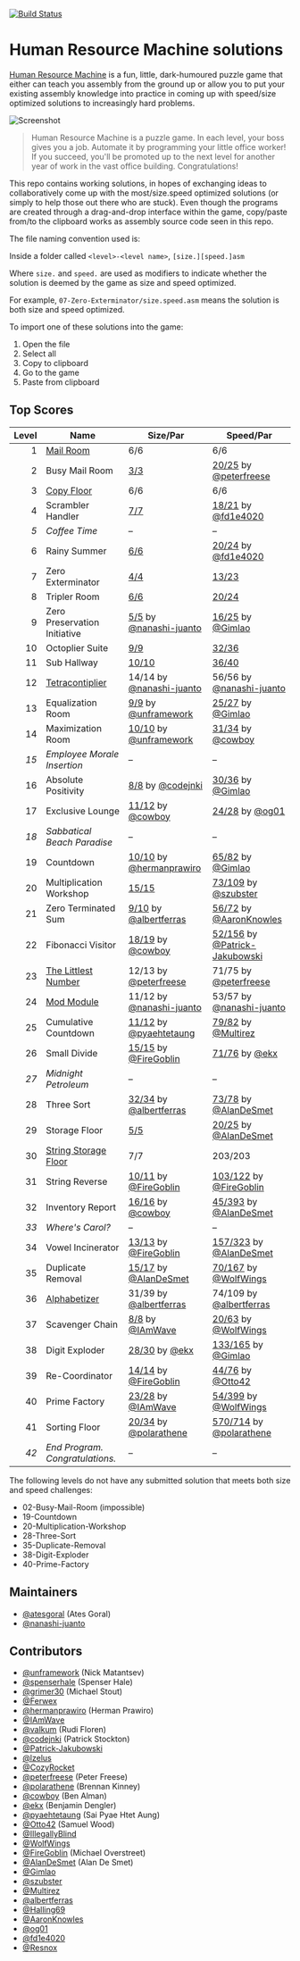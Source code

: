 [![Build Status](https://travis-ci.org/atesgoral/hrm-solutions.svg?branch=master)](https://travis-ci.org/atesgoral/hrm-solutions)

# Human Resource Machine solutions

[Human Resource Machine](http://tomorrowcorporation.com/humanresourcemachine) is a fun, little, dark-humoured puzzle game that either can teach you assembly from the ground up or allow you to put your existing assembly knowledge into practice in coming up with speed/size optimized solutions to increasingly hard problems.

![Screenshot](http://tomorrowcorporation.com/blog/wp-content/themes/tcTheme2/images/hrm/screenshots/hrm_04.png)

> Human Resource Machine is a puzzle game. In each level, your boss gives you a job. Automate it by programming your little office worker! If you succeed, you'll be promoted up to the next level for another year of work in the vast office building. Congratulations!

This repo contains working solutions, in hopes of exchanging ideas to collaboratively come up with the most/size.speed optimized solutions (or simply to help those out there who are stuck). Even though the programs are created through a drag-and-drop interface within the game, copy/paste from/to the clipboard works as assembly source code seen in this repo.

The file naming convention used is:

Inside a folder called `<level>-<level name>`, `[size.][speed.]asm`

Where `size.` and `speed.` are used as modifiers to indicate whether the solution is deemed by the game as size and speed optimized.

For example, `07-Zero-Exterminator/size.speed.asm` means the solution is both size and speed optimized.

To import one of these solutions into the game:

1. Open the file
2. Select all
3. Copy to clipboard
4. Go to the game
5. Paste from clipboard

## Top Scores

| Level | Name | Size/Par | Speed/Par |
| ----: | ---- | -------- | --------- |
| 1 | [Mail Room](01-Mail-Room-6.6/6.6.asm) | 6/6 | 6/6 |
| 2 | Busy Mail Room | [3/3](02-Busy-Mail-Room-3.25/3.30.asm) | [20/25](02-Busy-Mail-Room-3.25/26.20.specific-peterfreese.asm) by [@peterfreese](https://github.com/peterfreese) |
| 3 | [Copy Floor](03-Copy-Floor-6.6/6.6.asm) | 6/6 | 6/6 |
| 4 | Scrambler Handler | [7/7](04-Scrambler-Handler-7.21/7.21.asm) | [18/21](04-Scrambler-Handler-7.21/18.18.specific-fd1e4020.asm) by [@fd1e4020](https://github.com/fd1e4020) |
| _5_ | _Coffee Time_ | &ndash; | &ndash; |
| 6 | Rainy Summer | [6/6](06-Rainy-Summer-6.24/6.24.asm) | [20/24](06-Rainy-Summer-6.24/25.20.specific-fd1e4020.asm) by [@fd1e4020](https://github.com/fd1e4020) |
| 7 | Zero Exterminator | [4/4](07-Zero-Exterminator-4.23/4.23.asm) | [13/23](07-Zero-Exterminator-4.23/14.13.specific.asm) |
| 8 | Tripler Room | [6/6](08-Tripler-Room-6.24/6.24.asm) | [20/24](08-Tripler-Room-6.24/20.20.specific.asm) |
| 9 | Zero Preservation Initiative | [5/5](09-Zero-Preservation-Initiative-5.25/5.25-nanashi-juanto.asm) by [@nanashi-juanto](https://github.com/nanashi-juanto) | [16/25](09-Zero-Preservation-Initiative-5.25/18.16.specific-Gimlao.asm) by [@Gimlao](https://github.com/Gimlao) |
| 10 | Octoplier Suite | [9/9](10-Octoplier-Suite-9.36/9.36.asm) | [32/36](10-Octoplier-Suite-9.36/32.32.specific.asm) |
| 11 | Sub Hallway | [10/10](11-Sub-Hallway-10.40/10.40.asm) | [36/40](11-Sub-Hallway-10.40/36.36.specific.asm) |
| 12 | [Tetracontiplier](12-Tetracontiplier-14.56/14.56-nanashi-juanto.asm) | 14/14 by [@nanashi-juanto](https://github.com/nanashi-juanto) | 56/56 by [@nanashi-juanto](https://github.com/nanashi-juanto) |
| 13 | Equalization Room | [9/9](13-Equalization-Room-9.27/9.27-unframework.asm) by [@unframework](https://github.com/unframework) | [25/27](13-Equalization-Room-9.27/14.26-Gimlao.asm) by [@Gimlao](https://github.com/Gimlao) |
| 14 | Maximization Room | [10/10](14-Maximization-Room-10.34/10.34-unframework.asm) by [@unframework](https://github.com/unframework) | [31/34](14-Maximization-Room-10.34/10.31-cowboy.asm) by [@cowboy](https://github.com/cowboy) |
| _15_ | _Employee Morale Insertion_ | &ndash; | &ndash; |
| 16 | Absolute Positivity | [8/8](16-Absolute-Positivity-8.36/8.34-codejnki.asm) by [@codejnki](https://github.com/codejnki) | [30/36](16-Absolute-Positivity-8.36/13.30-Gimlao.asm) by [@Gimlao](https://github.com/Gimlao) |
| 17 | Exclusive Lounge | [11/12](17-Exclusive-Lounge-12.28/11.29-cowboy.asm) by [@cowboy](https://github.com/cowboy) | [24/28](17-Exclusive-Lounge-12.28/29.24-og01.asm) by [@og01](https://github.com/og01) |
| _18_ | _Sabbatical Beach Paradise_ | &ndash; | &ndash; |
| 19 | Countdown | [10/10](19-Countdown-10.82/10.114-hermanprawiro.asm) by [@hermanprawiro](https://github.com/hermanprawiro) | [65/82](19-Countdown-10.82/61.65.specific-Gimlao.asm) by [@Gimlao](https://github.com/Gimlao) |
| 20 | Multiplication Workshop | [15/15](20-Multiplication-Workshop-15.109/15.164.asm) | [73/109](20-Multiplication-Workshop-15.109/46.73-szubster.asm) by [@szubster](https://github.com/szubster) |
| 21 | Zero Terminated Sum | [9/10](21-Zero-Terminated-Sum-10.72/size-albertferras.asm) by [@albertferras](https://github.com/albertferras) | [56/72](21-Zero-Terminated-Sum-10.72/26.56.specific-AaronKnowles.asm) by [@AaronKnowles](https://github.com/AaronKnowles) |
| 22 | Fibonacci Visitor | [18/19](22-Fibonacci-Visitor-19.156/size.speed-cowboy.asm) by [@cowboy](https://github.com/cowboy) | [ 52/156](22-Fibonacci-Visitor-19.156/speed-Patrick-Jakubowski.asm) by [@Patrick-Jakubowski](https://github.com/Patrick-Jakubowski) |
| 23 | [The Littlest Number](23-The-Littlest-Number-13.75/size.speed-peterfreese.asm) | 12/13 by [@peterfreese](https://github.com/peterfreese) | 71/75 by [@peterfreese](https://github.com/peterfreese) |
| 24 | [Mod Module](24-Mod-Module-12.57/size.speed-nanashi-juanto.asm) | 11/12 by [@nanashi-juanto](https://github.com/nanashi-juanto) | 53/57 by [@nanashi-juanto](https://github.com/nanashi-juanto) |
| 25 | Cumulative Countdown | [11/12](25-Cumulative-Countdown-12.82/size.speed-pyaehtetaung.asm) by [@pyaehtetaung](https://github.com/pyaehtetaung) | [79/82](25-Cumulative-Countdown-12.82/size.speed-Multirez.asm) by [@Multirez](https://github.com/Multirez) |
| 26 | Small Divide | [15/15](26-Small-Divide-15.76/size.speed-FireGoblin.asm) by [@FireGoblin](https://github.com/FireGoblin) | [71/76](26-Small-Divide-15.76/size.speed-ekx.asm) by [@ekx](https://github.com/ekx) |
| _27_ | _Midnight Petroleum_ | &ndash; | &ndash; |
| 28 | Three Sort | [32/34](28-Three-Sort-34.78/size-albertferras.asm) by [@albertferras](https://github.com/albertferras) | [73/78](28-Three-Sort-34.78/speed-AlanDeSmet.asm) by [@AlanDeSmet](https://github.com/AlanDeSmet) |
| 29 | Storage Floor | [5/5](29-Storage-Floor-5.25/size.speed.asm) | [20/25](29-Storage-Floor-5.25/speed.exploit-AlanDeSmet.asm) by [@AlanDeSmet](https://github.com/AlanDeSmet) |
| 30 | [String Storage Floor](30-String-Storage-Floor-7.203/size.speed.asm) | 7/7 | 203/203 |
| 31 | String Reverse | [10/11](31-String-Reverse-11.122/size.speed-FireGoblin.asm) by [@FireGoblin](https://github.com/FireGoblin) | [103/122](31-String-Reverse-11.122/speed-FireGoblin.asm) by [@FireGoblin](https://github.com/FireGoblin) |
| 32 | Inventory Report | [16/16](32-Inventory-Report-16.393/size.speed-cowboy.asm) by [@cowboy](https://github.com/cowboy) | [45/393](32-Inventory-Report-16.393/speed-AlanDeSmet.asm) by [@AlanDeSmet](https://github.com/AlanDeSmet) |
| _33_ | _Where's Carol?_ | &ndash; | &ndash; |
| 34 | Vowel Incinerator | [13/13](34-Vowel-Incinerator-13.323/size.speed-FireGoblin.asm) by [@FireGoblin](https://github.com/FireGoblin) | [157/323](34-Vowel-Incinerator-13.323/speed-AlanDeSmet.asm) by [@AlanDeSmet](https://github.com/AlanDeSmet) |
| 35 | Duplicate Removal | [15/17](35-Duplicate-Removal-17.167/size-AlanDeSmet.asm) by [@AlanDeSmet](https://github.com/AlanDeSmet) | [70/167](35-Duplicate-Removal-17.167/speed-WolfWings.asm) by [@WolfWings](https://github.com/WolfWings) |
| 36 | [Alphabetizer](36-Alphabetizer-39.109/size.speed-albertferras.asm) | 31/39 by [@albertferras](https://github.com/albertferras) | 74/109 by [@albertferras](https://github.com/albertferras) |
| 37 | Scavenger Chain | [8/8](37-Scavenger-Chain-8.63/size.speed-IAmWave.asm) by [@IAmWave](https://github.com/IAmWave) | [20/63](37-Scavenger-Chain-8.63/speed.exploit-WolfWings.asm) by [@WolfWings](https://github.com/WolfWings) |
| 38 | Digit Exploder | [28/30](38-Digit-Exploder-30.165/size-ekx.asm) by [@ekx](https://github.com/ekx) | [133/165](38-Digit-Exploder-30.165/speed-Gimlao.asm) by [@Gimlao](https://github.com/Gimlao) |
| 39 | Re-Coordinator | [14/14](39-Re-Coordinator-14.76/size.speed-FireGoblin.asm) by [@FireGoblin](https://github.com/FireGoblin) | [44/76](39-Re-Coordinator-14.76/speed-Otto42.asm) by [@Otto42](https://github.com/Otto42) |
| 40 | Prime Factory | [23/28](40-Prime-Factory-28.399/size-IAmWave.asm) by [@IAmWave](https://github.com/IAmWave) | [54/399](40-Prime-Factory-28.399/speed-WolfWings.asm) by [@WolfWings](https://github.com/WolfWings) |
| 41 | Sorting Floor | [20/34](41-Sorting-Floor-34.714/size.speed.si-polarathene.asm) by [@polarathene](https://github.com/polarathene) | [570/714](41-Sorting-Floor-34.714/size.speed.sp-polarathene.asm) by [@polarathene](https://github.com/polarathene) |
| _42_ | _End Program. Congratulations._ | &ndash; | &ndash; |

The following levels do not have any submitted solution that meets both size and speed challenges:
* 02-Busy-Mail-Room (impossible)
* 19-Countdown
* 20-Multiplication-Workshop
* 28-Three-Sort
* 35-Duplicate-Removal
* 38-Digit-Exploder
* 40-Prime-Factory

## Maintainers

* [@atesgoral](https://github.com/atesgoral) (Ates Goral)
* [@nanashi-juanto](https://github.com/nanashi-juanto)

## Contributors

* [@unframework](https://github.com/unframework) (Nick Matantsev)
* [@spenserhale](https://github.com/spenserhale) (Spenser Hale)
* [@grimer30](https://github.com/grimer30) (Michael Stout)
* [@Ferwex](https://github.com/Ferwex)
* [@hermanprawiro](https://github.com/hermanprawiro) (Herman Prawiro)
* [@IAmWave](https://github.com/IAmWave)
* [@valkum](https://github.com/valkum) (Rudi Floren)
* [@codejnki](https://github.com/codejnki) (Patrick Stockton)
* [@Patrick-Jakubowski](https://github.com/Patrick-Jakubowski)
* [@lzelus](https://github.com/lzelus)
* [@CozyRocket](https://github.com/CozyRocket)
* [@peterfreese](https://github.com/peterfreese) (Peter Freese)
* [@polarathene](https://github.com/polarathene) (Brennan Kinney)
* [@cowboy](https://github.com/cowboy) (Ben Alman)
* [@ekx](https://github.com/ekx) (Benjamin Dengler)
* [@pyaehtetaung](https://github.com/pyaehtetaung) (Sai Pyae Htet Aung)
* [@Otto42](https://github.com/Otto42) (Samuel Wood)
* [@IllegallyBlind](https://github.com/IllegallyBlind)
* [@WolfWings](https://github.com/WolfWings)
* [@FireGoblin](https://github.com/FireGoblin) (Michael Overstreet)
* [@AlanDeSmet](https://github.com/AlanDeSmet) (Alan De Smet)
* [@Gimlao](https://github.com/Gimlao)
* [@szubster](https://github.com/szubster)
* [@Multirez](https://github.com/Multirez)
* [@albertferras](https://github.com/albertferras)
* [@Halling69](https://github.com/Halling69)
* [@AaronKnowles](https://github.com/AaronKnowles)
* [@og01](https://github.com/og01)
* [@fd1e4020](https://github.com/fd1e4020)
* [@Resnox](https://github.com/Resnox)

